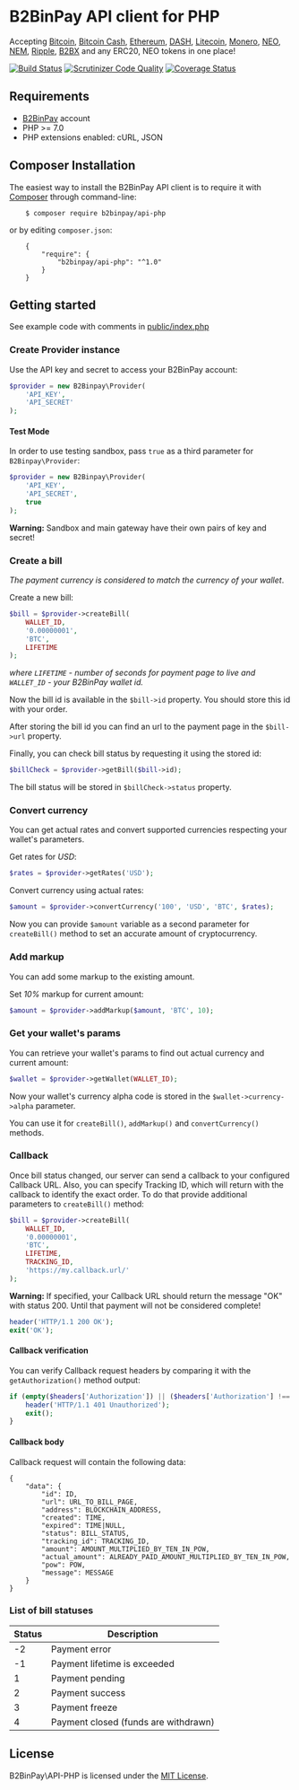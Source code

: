 # B2BinPay API client for PHP

Accepting [Bitcoin](https://bitcoin.org/), [Bitcoin Cash](https://www.bitcoincash.org/), [Ethereum](https://www.ethereum.org/), [DASH](https://www.dash.org/), [Litecoin](https://litecoin.org/), [Monero](https://getmonero.org/), [NEO](https://neo.org), [NEM](https://nem.io/), [Ripple](https://ripple.com/), [B2BX](https://b2bx.org/) and any ERC20, NEO tokens in one place!

[![Build Status](https://travis-ci.org/b2binpay/api-php.svg?branch=master)](https://travis-ci.org/b2binpay/api-php) [![Scrutinizer Code Quality](https://scrutinizer-ci.com/g/b2binpay/api-php/badges/quality-score.png?b=master)](https://scrutinizer-ci.com/g/b2binpay/api-php/?branch=master) [![Coverage Status](https://coveralls.io/repos/github/b2binpay/api-php/badge.svg?branch=master)](https://coveralls.io/github/b2binpay/api-php?branch=master)

## Requirements

+ [B2BinPay](https://b2binpay.com) account
+ PHP >= 7.0
+ PHP extensions enabled: cURL, JSON

## Composer Installation

The easiest way to install the B2BinPay API client is to require it with [Composer](http://getcomposer.org/doc/00-intro.md) through command-line:
```
    $ composer require b2binpay/api-php
```
or by editing `composer.json`:
```
    {
        "require": {
            "b2binpay/api-php": "^1.0"
        }
    }
```

## Getting started

See example code with comments in [public/index.php](public/index.php)

### Create Provider instance

Use the API key and secret to access your B2BinPay account:

```php
$provider = new B2Binpay\Provider(
    'API_KEY',
    'API_SECRET'
);
``` 

#### Test Mode

In order to use testing sandbox, pass `true` as a third parameter for `B2Binpay\Provider`:

```php
$provider = new B2Binpay\Provider(
    'API_KEY',
    'API_SECRET',
    true
);
``` 

**Warning:** Sandbox and main gateway have their own pairs of key and secret!

### Create a bill

_The payment currency is considered to match the currency of your wallet_.

Create a new bill:

```php
$bill = $provider->createBill(
    WALLET_ID,
    '0.00000001',
    'BTC',
    LIFETIME
);
```
_where `LIFETIME` - number of seconds for payment page to live and `WALLET_ID` - your B2BinPay wallet id._

Now the bill id is available in the `$bill->id` property. You should store this id with your order.

After storing the bill id you can find an url to the payment page in the `$bill->url` property.  

Finally, you can check bill status by requesting it using the stored id:

```php
$billCheck = $provider->getBill($bill->id);
```

The bill status will be stored in `$billCheck->status` property.

### Convert currency

You can get actual rates and convert supported currencies respecting your wallet's parameters.

Get rates for _USD_:

```php
$rates = $provider->getRates('USD');
```

Convert currency using actual rates:

```php
$amount = $provider->convertCurrency('100', 'USD', 'BTC', $rates);
```

Now you can provide `$amount` variable as a second parameter for `createBill()` method to set an accurate amount of cryptocurrency.

### Add markup

You can add some markup to the existing amount.

Set _10%_ markup for current amount:

```php
$amount = $provider->addMarkup($amount, 'BTC', 10);
```

### Get your wallet's params

You can retrieve your wallet's params to find out actual currency and current amount:

```php
$wallet = $provider->getWallet(WALLET_ID);
```

Now your wallet's currency alpha code is stored in the `$wallet->currency->alpha` parameter.

You can use it for `createBill()`, `addMarkup()` and `convertCurrency()` methods.

### Callback

Once bill status changed, our server can send a callback to your configured Callback URL. Also, you can specify Tracking ID, which will return with the callback to identify the exact order.
To do that provide additional parameters to `createBill()` method:

```php
$bill = $provider->createBill(
    WALLET_ID,
    '0.00000001',
    'BTC',
    LIFETIME,
    TRACKING_ID,
    'https://my.callback.url/'
);
```

**Warning:** If specified, your Callback URL should return the message "OK" with status 200. Until that payment will not be considered complete!

```php
header('HTTP/1.1 200 OK');
exit('OK');
```

#### Callback verification

You can verify Callback request headers by comparing it with the `getAuthorization()` method output:

```php
if (empty($headers['Authorization']) || ($headers['Authorization'] !== $provider->getAuthorization())) {
    header('HTTP/1.1 401 Unauthorized');
    exit();
}
```

#### Callback body

Callback request will contain the following data:

```
{
    "data": {
        "id": ID,
        "url": URL_TO_BILL_PAGE,
        "address": BLOCKCHAIN_ADDRESS,
        "created": TIME,
        "expired": TIME|NULL,
        "status": BILL_STATUS,
        "tracking_id": TRACKING_ID,
        "amount": AMOUNT_MULTIPLIED_BY_TEN_IN_POW,
        "actual_amount": ALREADY_PAID_AMOUNT_MULTIPLIED_BY_TEN_IN_POW,
        "pow": POW,
        "message": MESSAGE
    }
}
```

### List of bill statuses

| Status | Description |
| --- | --- |
| -2 | Payment error |
| -1 | Payment lifetime is exceeded |
| 1 | Payment pending |
| 2 | Payment success |
| 3 | Payment freeze |
| 4 | Payment closed (funds are withdrawn) |

## License
   
B2BinPay\API-PHP is licensed under the [MIT License](https://github.com/b2binpay/api-php/blob/master/LICENSE).
